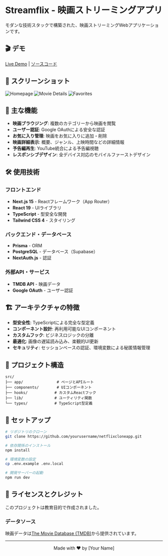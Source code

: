 # Streamflix - 映画ストリーミングアプリ

モダンな技術スタックで構築された、映画ストリーミングWebアプリケーションです。

## 🎬 デモ

[Live Demo](#) | [ソースコード](https://github.com/yourusername/netflixcloneapp)

## 📸 スクリーンショット

![Homepage](#)
![Movie Details](#)
![Favorites](#)

## 🚀 主な機能

- **映画ブラウジング**: 複数のカテゴリーから映画を閲覧
- **ユーザー認証**: Google OAuthによる安全な認証
- **お気に入り管理**: 映画をお気に入りに追加・削除
- **映画詳細表示**: 概要、ジャンル、上映時間などの詳細情報
- **予告編再生**: YouTube統合による予告編視聴
- **レスポンシブデザイン**: 全デバイス対応のモバイルファーストデザイン

## 🛠️ 使用技術

### フロントエンド
- **Next.js 15** - Reactフレームワーク（App Router）
- **React 19** - UIライブラリ
- **TypeScript** - 型安全な開発
- **Tailwind CSS 4** - スタイリング

### バックエンド・データベース
- **Prisma** - ORM
- **PostgreSQL** - データベース（Supabase）
- **NextAuth.js** - 認証

### 外部API・サービス
- **TMDB API** - 映画データ
- **Google OAuth** - ユーザー認証

## 🏗️ アーキテクチャの特徴

- **型安全性**: TypeScriptによる完全な型定義
- **コンポーネント設計**: 再利用可能なUIコンポーネント
- **カスタムフック**: ビジネスロジックの分離
- **最適化**: 画像の遅延読み込み、楽観的UI更新
- **セキュリティ**: セッションベースの認証、環境変数による秘匿情報管理

## 📁 プロジェクト構造

```
src/
├── app/               # ページとAPIルート
├── components/        # UIコンポーネント
├── hooks/            # カスタムReactフック
├── lib/              # ユーティリティ関数
└── types/            # TypeScript型定義
```

## 🔧 セットアップ

```bash
# リポジトリのクローン
git clone https://github.com/yourusername/netflixcloneapp.git

# 依存関係のインストール
npm install

# 環境変数の設定
cp .env.example .env.local

# 開発サーバーの起動
npm run dev
```

## 📝 ライセンスとクレジット

このプロジェクトは教育目的で作成されました。

### データソース
映画データは[The Movie Database (TMDB)](https://www.themoviedb.org/)から提供されています。

---

<p align="center">
  Made with ❤️ by [Your Name]
</p>